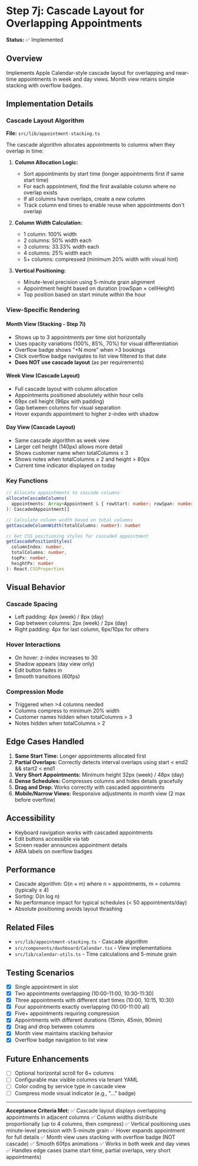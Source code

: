 # Step 7j: Cascade Layout for Overlapping Appointments

**Status:** ✅ Implemented

## Overview

Implements Apple Calendar-style cascade layout for overlapping and near-time appointments in week and day views. Month view retains simple stacking with overflow badges.

## Implementation Details

### Cascade Layout Algorithm

**File:** `src/lib/appointment-stacking.ts`

The cascade algorithm allocates appointments to columns when they overlap in time:

1. **Column Allocation Logic:**
   - Sort appointments by start time (longer appointments first if same start time)
   - For each appointment, find the first available column where no overlap exists
   - If all columns have overlaps, create a new column
   - Track column end times to enable reuse when appointments don't overlap

2. **Column Width Calculation:**
   - 1 column: 100% width
   - 2 columns: 50% width each
   - 3 columns: 33.33% width each
   - 4 columns: 25% width each
   - 5+ columns: compressed (minimum 20% width with visual hint)

3. **Vertical Positioning:**
   - Minute-level precision using 5-minute grain alignment
   - Appointment height based on duration (rowSpan × cellHeight)
   - Top position based on start minute within the hour

### View-Specific Rendering

#### Month View (Stacking - Step 7i)
- Shows up to 3 appointments per time slot horizontally
- Uses opacity variations (100%, 85%, 70%) for visual differentiation
- Overflow badge shows "+N more" when >3 bookings
- Click overflow badge navigates to list view filtered to that date
- **Does NOT use cascade layout** (as per requirements)

#### Week View (Cascade Layout)
- Full cascade layout with column allocation
- Appointments positioned absolutely within hour cells
- 69px cell height (96px with padding)
- Gap between columns for visual separation
- Hover expands appointment to higher z-index with shadow

#### Day View (Cascade Layout)
- Same cascade algorithm as week view
- Larger cell height (140px) allows more detail
- Shows customer name when totalColumns ≤ 3
- Shows notes when totalColumns ≤ 2 and height > 80px
- Current time indicator displayed on today

### Key Functions

```typescript
// Allocate appointments to cascade columns
allocateCascadeColumns(
  appointments: Array<Appointment & { rowStart: number; rowSpan: number }>
): CascadedAppointment[]

// Calculate column width based on total columns
getCascadeColumnWidth(totalColumns: number): number

// Get CSS positioning styles for cascaded appointment
getCascadePositionStyles(
  columnIndex: number,
  totalColumns: number,
  topPx: number,
  heightPx: number
): React.CSSProperties
```

## Visual Behavior

### Cascade Spacing
- Left padding: 4px (week) / 8px (day)
- Gap between columns: 2px (week) / 2px (day)
- Right padding: 4px for last column, 6px/10px for others

### Hover Interactions
- On hover: z-index increases to 30
- Shadow appears (day view only)
- Edit button fades in
- Smooth transitions (60fps)

### Compression Mode
- Triggered when >4 columns needed
- Columns compress to minimum 20% width
- Customer names hidden when totalColumns > 3
- Notes hidden when totalColumns > 2

## Edge Cases Handled

1. **Same Start Time:** Longer appointments allocated first
2. **Partial Overlaps:** Correctly detects interval overlaps using start < end2 && start2 < end1
3. **Very Short Appointments:** Minimum height 32px (week) / 48px (day)
4. **Dense Schedules:** Compresses columns and hides details gracefully
5. **Drag and Drop:** Works correctly with cascaded appointments
6. **Mobile/Narrow Views:** Responsive adjustments in month view (2 max before overflow)

## Accessibility

- Keyboard navigation works with cascaded appointments
- Edit buttons accessible via tab
- Screen reader announces appointment details
- ARIA labels on overflow badges

## Performance

- Cascade algorithm: O(n × m) where n = appointments, m = columns (typically ≤ 4)
- Sorting: O(n log n)
- No performance impact for typical schedules (< 50 appointments/day)
- Absolute positioning avoids layout thrashing

## Related Files

- `src/lib/appointment-stacking.ts` - Cascade algorithm
- `src/components/dashboard/Calendar.tsx` - View implementations
- `src/lib/calendar-utils.ts` - Time calculations and 5-minute grain

## Testing Scenarios

- [x] Single appointment in slot
- [x] Two appointments overlapping (10:00-11:00, 10:30-11:30)
- [x] Three appointments with different start times (10:00, 10:15, 10:30)
- [x] Four appointments exactly overlapping (10:00-11:00 all)
- [x] Five+ appointments requiring compression
- [x] Appointments with different durations (15min, 45min, 90min)
- [x] Drag and drop between columns
- [x] Month view maintains stacking behavior
- [x] Overflow badge navigation to list view

## Future Enhancements

- [ ] Optional horizontal scroll for 6+ columns
- [ ] Configurable max visible columns via tenant YAML
- [ ] Color coding by service type in cascade view
- [ ] Compress mode visual indicator (e.g., "..." badge)

---

**Acceptance Criteria Met:**
✅ Cascade layout displays overlapping appointments in adjacent columns
✅ Column widths distribute proportionally (up to 4 columns, then compress)
✅ Vertical positioning uses minute-level precision with 5-minute grain
✅ Hover expands appointment for full details
✅ Month view uses stacking with overflow badge (NOT cascade)
✅ Smooth 60fps animations
✅ Works in both week and day views
✅ Handles edge cases (same start time, partial overlaps, very short appointments)
